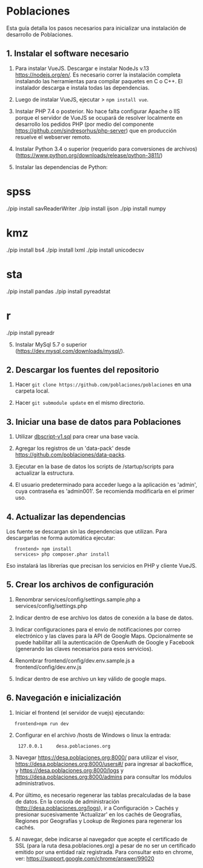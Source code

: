 # Poblaciones
Esta guía detalla los pasos necesarios para inicializar una instalación de desarrollo de Poblaciones.

## 1. Instalar el software necesario

1. Para instalar VueJS. Descargar e instalar NodeJs v.13 https://nodejs.org/en/. Es necesario correr la instalación completa instalando las herramientas para compilar paquetes en C o C++. El instalador descarga e instala todas las dependencias. 

2. Luego de instalar VueJS, ejecutar > `npm install vue`.

3. Instalar PHP 7.4 o posterior. No hace falta configurar Apache o IIS porque el servidor de VueJS se ocupará de resolver localmente en desarrollo los pedidos PHP (por medio del componente https://github.com/sindresorhus/php-server) que en producción resuelve el webserver remoto.

4. Instalar Python 3.4 o superior (requerido para conversiones de archivos) (https://www.python.org/downloads/release/python-3811/)

5. Instalar las dependencias de Python: 

# spss
./pip install savReaderWriter
./pip install ijson
./pip install numpy

# kmz
./pip install bs4
./pip install lxml
./pip install unicodecsv

# sta
./pip install pandas
./pip install pyreadstat

# r
./pip install pyreadr


5. Instalar MySql 5.7 o superior (https://dev.mysql.com/downloads/mysql/).

## 2. Descargar los fuentes del repositorio

1. Hacer `git clone https://github.com/poblaciones/poblaciones` en una carpeta local.

2. Hacer `git submodule update` en el mismo directorio.

## 3. Iniciar una base de datos para Poblaciones

1. Utilizar [dbscript-v1.sql](dbscript-v1.sql) para crear una base vacía. 

2. Agregar los registros de un 'data-pack' desde https://github.com/poblaciones/data-packs.

3. Ejecutar en la base de datos los scripts de /startup/scripts para actualizar la estructura.

4. El usuario predeterminado para acceder luego a la aplicación es 'admin', cuya contraseña es 'admin001'. Se recomienda modificarla en el primer uso.

## 4. Actualizar las dependencias

Los fuente se descargan sin las dependencias que utilizan. Para descargarlas ne forma automática ejecutar:

```
   frontend> npm install
   services> php composer.phar install
```

Eso instalará las librerías que precisan los servicios en PHP y cliente VueJS.

## 5. Crear los archivos de configuración

1. Renombrar services/config/settings.sample.php a services/config/settings.php 
 
2. Indicar dentro de ese archivo los datos de conexión a la base de datos. 

3. Indicar configuraciones para el envío de notificaciones por correo electrónico y las claves para la API de Google Maps. Opcionalmente se puede habilitar allí la autenticación de OpenAuth de Google y Facebook (generando las claves necesarios para esos servicios).

4. Renombrar frontend/config/dev.env.sample.js a frontend/config/dev.env.js
 
5. Indicar dentro de ese archivo un key válido de google maps.

## 6. Navegación e inicialización 

1. Iniciar el frontend (el servidor de vuejs) ejecutando:
 ```
    frontend>npm run dev
```

2. Configurar en el archivo /hosts de Windows o linux la entrada: 

        127.0.0.1     desa.poblaciones.org
  
3. Navegar https://desa.poblaciones.org:8000/ para utilizar el visor, https://desa.poblaciones.org:8000/users#/ para ingresar al backoffice, y https://desa.poblaciones.org:8000/logs y https://desa.poblaciones.org:8000/admins para consultar los módulos administrativos.

4. Por último, es necesario regenerar las tablas precalculadas de la base de datos. En la consola de administración (http://desa.poblaciones.org/logs), ir a Configuración > Cachés y presionar sucesivamente 'Actualizar' en los cachés de Geografías, Regiones por Geografías y Lookup de Regiones para regenerar los cachés.

5. Al navegar, debe indicarse al navegador que acepte el certificado de SSL (para la ruta desa.poblaciones.org) a pesar de no ser un certificado emitido por una entidad raíz registrada. Para consultar esto en chrome, ver: https://support.google.com/chrome/answer/99020
